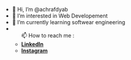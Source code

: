 - 👋 Hi, I’m @achrafdyab
- 👀 I’m interested in Web Developement
- 🌱 I’m currently learning softwear engineering
-  <ul>
    📫 How to reach me :
    <li><strong><a href='https://www.linkedin.com/in/achrafdyab'>LinkedIn</a></strong></li>
    <li><strong><a href='https://www.instagram.com/dyab.achraf'>Instagram</a></strong></li>
  </ul>
<!-- - ⚡ Fun fact: ...
 -->
<!---
achrafdyab/achrafdyab is a ✨ special ✨ repository because its `README.md` (this file) appears on your GitHub profile.
You can click the Preview link to take a look at your changes.
--->

